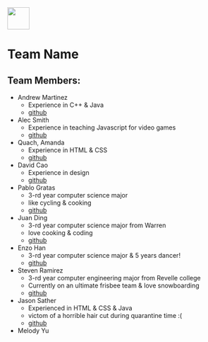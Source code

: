 <div>
    <img style="vertical-align: text-bottom;" src="https://octodex.github.com/images/minion.png" width="50" height="50"/>
</div>

# Team Name
## Team Members:
- Andrew Martinez 
  - Experience in C++ & Java
  - [github](https://github.com/anm004)
- Alec Smith
  -  Experience in teaching Javascript for video games
  - [github](https://github.com/SoloChristo)  
- Quach, Amanda
  - Experience in HTML & CSS
  - [github](https://github.com/amquach00)  
- David Cao 
  - Experience in design
  - [github](https://github.com/dcao) 
- Pablo Gratas
  - 3-rd year computer science major 
  - like cycling & cooking
  - [github](https://github.com/PabloGratas) 
- Juan Ding
  - 3-rd year computer science major from Warren
  - love cooking & coding
  - [github](https://github.com/dingjuan)
- Enzo Han
  - 3-rd year computer science major & 5 years dancer!
  - [github](https://github.com/enzohnnn)
- Steven Ramirez
  - 3-rd year computer engineering major from Revelle college  
  - Currently on an ultimate frisbee team & love snowboarding
  - [github](https://github.com/sjramirez)  
- Jason Sather
  - Experienced in HTML & CSS & Java
  - victom of a horrible hair cut during quarantine time :(
  - [github](https://github.com/JasonSatherr)
- Melody Yu
